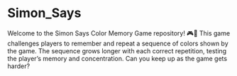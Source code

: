 # Simon_Says
Welcome to the Simon Says Color Memory Game repository! 🎮🌈  This game challenges players to remember and repeat a sequence of colors shown by the game. The sequence grows longer with each correct repetition, testing the player’s memory and concentration. Can you keep up as the game gets harder?
